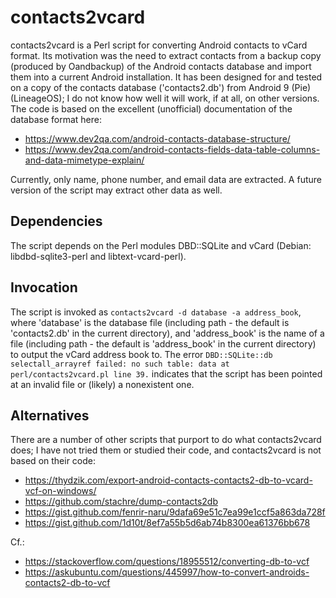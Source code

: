 contacts2vcard
==============
contacts2vcard is a Perl script for converting Android contacts to vCard format. Its motivation was the need to extract contacts from a backup copy (produced by Oandbackup) of the Android contacts database and import them into a current Android installation. It has been designed for and tested on a copy of the contacts database ('contacts2.db') from Android 9 (Pie) (LineageOS); I do not know how well it will work, if at all, on other versions. The code is based on the excellent (unofficial) documentation of the database format here:
 * https://www.dev2qa.com/android-contacts-database-structure/
 * https://www.dev2qa.com/android-contacts-fields-data-table-columns-and-data-mimetype-explain/

Currently, only name, phone number, and email data are extracted. A future version of the script may extract other data as well.

Dependencies
------------
The script depends on the Perl modules DBD::SQLite and vCard (Debian: libdbd-sqlite3-perl and libtext-vcard-perl).

Invocation
----------
The script is invoked as `contacts2vcard -d database -a address_book`, where 'database' is the database file (including path - the default is 'contacts2.db' in the current directory), and 'address_book' is the name of a file (including path - the default is 'address_book' in the current directory) to output the vCard address book to. The error `DBD::SQLite::db selectall_arrayref failed: no such table: data at perl/contacts2vcard.pl line 39.` indicates that the script has been pointed at an invalid file or (likely) a nonexistent one.

Alternatives
------------
There are a number of other scripts that purport to do what contacts2vcard does; I have not tried them or studied their code, and contacts2vcard is not based on their code:
 * https://thydzik.com/export-android-contacts-contacts2-db-to-vcard-vcf-on-windows/
 * https://github.com/stachre/dump-contacts2db
 * https://gist.github.com/fenrir-naru/9dafa69e51c7ea99e1ccf5a863da728f
 * https://gist.github.com/1d10t/8ef7a55b5d6ab74b8300ea61376bb678

Cf.:
 * https://stackoverflow.com/questions/18955512/converting-db-to-vcf
 * https://askubuntu.com/questions/445997/how-to-convert-androids-contacts2-db-to-vcf
